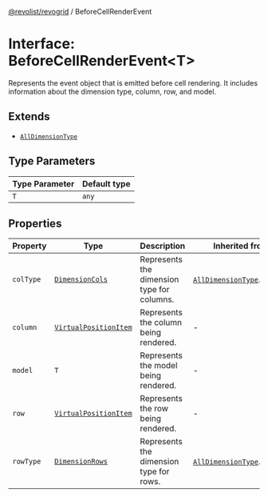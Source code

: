 [@revolist/revogrid](README.md) / BeforeCellRenderEvent

# Interface: BeforeCellRenderEvent\<T\>

Represents the event object that is emitted before cell rendering.
It includes information about the dimension type, column, row, and model.

## Extends

- [`AllDimensionType`](Interface.AllDimensionType.md)

## Type Parameters

| Type Parameter | Default type |
| ------ | ------ |
| `T` | `any` |

## Properties

| Property | Type | Description | Inherited from | Defined in |
| ------ | ------ | ------ | ------ | ------ |
| `colType` | [`DimensionCols`](TypeAlias.DimensionCols.md) | Represents the dimension type for columns. | [`AllDimensionType`](Interface.AllDimensionType.md).`colType` | [src/types/interfaces.ts:738](https://github.com/revolist/revogrid/blob/0ab93afcbb5b98b002edc76b162fc6cdefa047cd/src/types/interfaces.ts#L738) |
| `column` | [`VirtualPositionItem`](Interface.VirtualPositionItem.md) | Represents the column being rendered. | - | [src/types/interfaces.ts:681](https://github.com/revolist/revogrid/blob/0ab93afcbb5b98b002edc76b162fc6cdefa047cd/src/types/interfaces.ts#L681) |
| `model` | `T` | Represents the model being rendered. | - | [src/types/interfaces.ts:691](https://github.com/revolist/revogrid/blob/0ab93afcbb5b98b002edc76b162fc6cdefa047cd/src/types/interfaces.ts#L691) |
| `row` | [`VirtualPositionItem`](Interface.VirtualPositionItem.md) | Represents the row being rendered. | - | [src/types/interfaces.ts:686](https://github.com/revolist/revogrid/blob/0ab93afcbb5b98b002edc76b162fc6cdefa047cd/src/types/interfaces.ts#L686) |
| `rowType` | [`DimensionRows`](TypeAlias.DimensionRows.md) | Represents the dimension type for rows. | [`AllDimensionType`](Interface.AllDimensionType.md).`rowType` | [src/types/interfaces.ts:733](https://github.com/revolist/revogrid/blob/0ab93afcbb5b98b002edc76b162fc6cdefa047cd/src/types/interfaces.ts#L733) |
